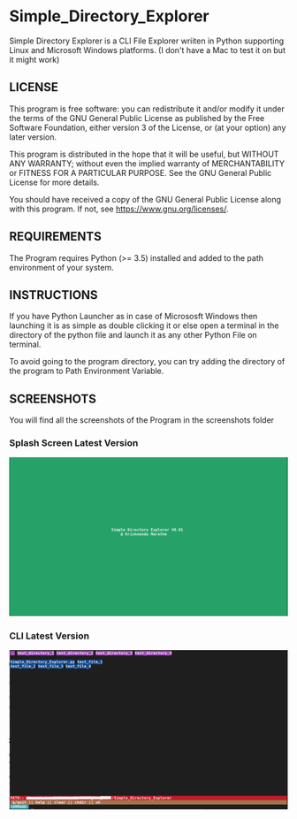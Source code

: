 # Simple_Directory_Explorer
Simple Directory Explorer is a CLI File Explorer wriiten in Python supporting Linux and Microsoft Windows platforms. (I don't have a Mac to test it on but it might work)

## LICENSE
This program is free software: you can redistribute it and/or modify
it under the terms of the GNU General Public License as published by
the Free Software Foundation, either version 3 of the License, or
(at your option) any later version.

This program is distributed in the hope that it will be useful,
but WITHOUT ANY WARRANTY; without even the implied warranty of
MERCHANTABILITY or FITNESS FOR A PARTICULAR PURPOSE. See the
GNU General Public License for more details.

You should have received a copy of the GNU General Public License
along with this program.  If not, see <https://www.gnu.org/licenses/>.

## REQUIREMENTS
The Program requires Python (>= 3.5) installed and added to the path environment of your system.

## INSTRUCTIONS
If you have Python Launcher as in case of Micrososft Windows then launching it is as simple as double clicking it or else open a terminal in the directory of the python file and launch it as any other Python File on terminal.

To avoid going to the program directory, you can try adding the directory of the program to Path Environment Variable.

## SCREENSHOTS
You will find all the screenshots of the Program in the screenshots folder

### Splash Screen Latest Version
![alt tag](https://github.com/KrishnenduMarathe/Simple_Directory_Explorer/blob/main/screenshots/Splash%20Screen.png)

### CLI Latest Version
![alt tag](https://github.com/KrishnenduMarathe/Simple_Directory_Explorer/blob/main/screenshots/CLI.png)
